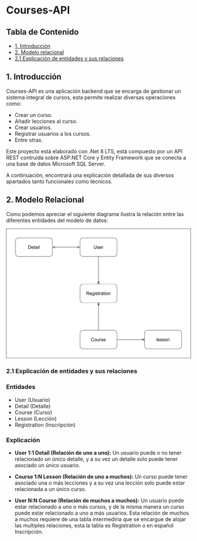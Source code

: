 # Courses-API

## Tabla de Contenido

- [1. Introducción](#1.-introduccion)
- [2. Modelo relacional](#modelo-relacional)
- [2.1 Explicación de entidades y sus relaciones](##explicacion-de-entidades-y-sus-relaciones)

## 1. Introducción

Courses-API es una aplicación backend que se encarga de gestionar un sistema
integral de cursos, esta permite realizar diversas operaciones como:

- Crear un curso.
- Añadir lecciones al curso.
- Crear usuarios.
- Registrar usuarios a los cursos.
- Entre otras.

Este proyecto está elaborado con .Net 8 LTS, está compuesto por un API REST contruida
sobre ASP.NET Core y Entity Framework que se conecta a una base de datos Microsoft SQL Server.

A continuación, encontrará una explicación detallada de sus diversos apartados
tanto funcionales como técnicos.


## 2. Modelo Relacional

Como podemos apreciar el siguiente diagrama ilustra la relación entre las diferentes
entidades del modelo de datos:


![Modelo relacional de la base de datos](./Public/RelationModel.drawio.svg)

### 2.1 Explicación de entidades y sus relaciones

### Entidades

- User (Usuario)
- Detail (Detalle)
- Course (Curso)
- Lesson (Lección)
- Registration (Inscripción)

### Explicación

- **User 1:1 Detail (Relación de uno a uno):** Un usuario puede o no tener relacionado un único
  detalle, y a su vez un detalle solo puede tener asociado un único usuario.

- **Course 1:N Lesson (Relación de uno a muchos):** Un curso puede tener asociado una o más
  lecciones y a su vez una lección solo puede estar relacionada a un único curso.

- **User N:N Course (Relación de muchos a muchos):**  Un usuario puede estar relacionado a uno o
  más cursos, y de la misma manera un curso puede estar relacionado a uno a más usuarios. Esta relación
  de muchos a muchos requiere de una tabla intermediria que se encargue de alojar las multiples relaciones,
  esta la tabla es Registration o en español Inscripción.
  